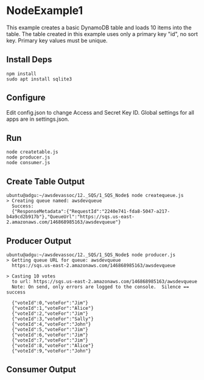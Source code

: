 # NodeExample1
This example creates a basic DynamoDB table and loads 10 items into the table.  The table created in this example uses only a primary key "id", no sort key.  Primary key values must be unique.  

## Install Deps
```
npm install 
sudo apt install sqlite3
```

## Configure
Edit config.json to change Access and Secret Key ID.
Global settings for all apps are in settings.json.

## Run
```
node createtable.js
node producer.js
node consumer.js
```

## Create Table Output
```
ubuntu@adgu:~/awsdevassoc/12._SQS/1_SQS_Node$ node createqueue.js 
> Creating queue named: awsdevqueue
  Success: 
  {"ResponseMetadata":{"RequestId":"2240e741-fda8-5047-a217-b4a9cd2b917b"},"QueueUrl":"https://sqs.us-east-2.amazonaws.com/146868985163/awsdevqueue"}
```

## Producer Output
```
ubuntu@adgu:~/awsdevassoc/12._SQS/1_SQS_Node$ node producer.js 
> Getting queue URL for queue: awsdevqueue
  https://sqs.us-east-2.amazonaws.com/146868985163/awsdevqueue

> Casting 10 votes
  to url: https://sqs.us-east-2.amazonaws.com/146868985163/awsdevqueue
  Note: On send, only errors are logged to the console.  Silence == success

  {"voteId":0,"voteFor":"Jim"}
  {"voteId":1,"voteFor":"Alice"}
  {"voteId":2,"voteFor":"Jim"}
  {"voteId":3,"voteFor":"Sally"}
  {"voteId":4,"voteFor":"John"}
  {"voteId":5,"voteFor":"Jim"}
  {"voteId":6,"voteFor":"Jim"}
  {"voteId":7,"voteFor":"Jim"}
  {"voteId":8,"voteFor":"Alice"}
  {"voteId":9,"voteFor":"John"}
```

## Consumer Output
```
```
